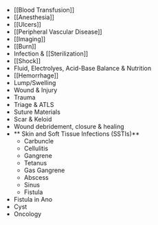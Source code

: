 - [[Blood Transfusion]]
- [[Anesthesia]]
- [[Ulcers]]
- [[Peripheral Vascular Disease]]
- [[Imaging]]
- [[Burn]]
- Infection & [[Sterilization]]
- [[Shock]]
- Fluid, Electrolyes, Acid-Base Balance & Nutrition
- [[Hemorrhage]]
- Lump/Swelling
- Wound & Injury
- Trauma
- Triage & ATLS
- Suture Materials
- Scar & Keloid
- Wound debridement, closure & healing
- ** Skin and Soft Tissue Infections (SSTIs)**
	- Carbuncle
	- Cellulitis
	- Gangrene
	- Tetanus
	- Gas Gangrene
	- Abscess
	- Sinus
	- Fistula
- Fistula in Ano
- Cyst
- Oncology